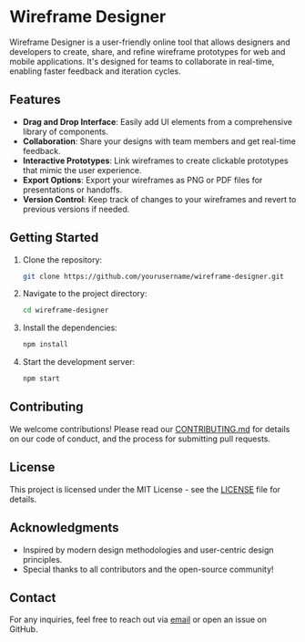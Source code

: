# Wireframe Designer

Wireframe Designer is a user-friendly online tool that allows designers and developers to create, share, and refine wireframe prototypes for web and mobile applications. It's designed for teams to collaborate in real-time, enabling faster feedback and iteration cycles.

## Features
- **Drag and Drop Interface**: Easily add UI elements from a comprehensive library of components.
- **Collaboration**: Share your designs with team members and get real-time feedback.
- **Interactive Prototypes**: Link wireframes to create clickable prototypes that mimic the user experience.
- **Export Options**: Export your wireframes as PNG or PDF files for presentations or handoffs.
- **Version Control**: Keep track of changes to your wireframes and revert to previous versions if needed.

## Getting Started
1. Clone the repository:
   ```bash
   git clone https://github.com/yourusername/wireframe-designer.git
   ```
2. Navigate to the project directory:
   ```bash
   cd wireframe-designer
   ```
3. Install the dependencies:
   ```bash
   npm install
   ```
4. Start the development server:
   ```bash
   npm start
   ```

## Contributing
We welcome contributions! Please read our [CONTRIBUTING.md](CONTRIBUTING.md) for details on our code of conduct, and the process for submitting pull requests.

## License
This project is licensed under the MIT License - see the [LICENSE](LICENSE) file for details.

## Acknowledgments
- Inspired by modern design methodologies and user-centric design principles.
- Special thanks to all contributors and the open-source community!

## Contact
For any inquiries, feel free to reach out via [email](mailto:youremail@example.com) or open an issue on GitHub.